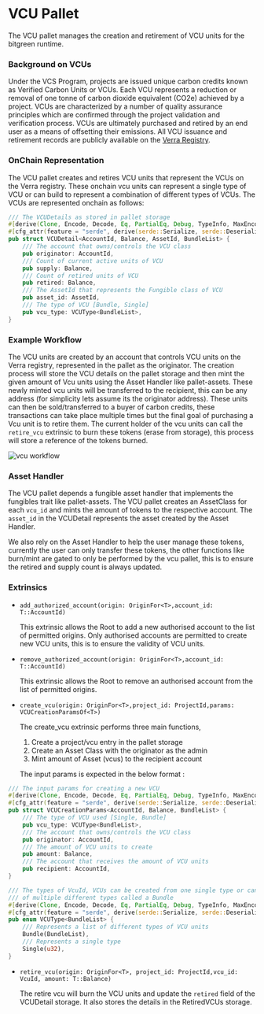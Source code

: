 # VCU Pallet

The VCU pallet manages the creation and retirement of VCU units for the bitgreen runtime.

### Background on VCUs

Under the VCS Program, projects are issued unique carbon credits known as Verified Carbon Units or VCUs. Each VCU represents a reduction or removal of one tonne of carbon dioxide equivalent (CO2e) achieved by a project. VCUs are characterized by a number of quality assurance principles which are confirmed through the project validation and verification process. VCUs are ultimately purchased and retired by an end user as a means of offsetting their emissions. All VCU issuance and retirement records are publicly available on the [Verra Registry](https://registry.verra.org/).

### OnChain Representation

The VCU pallet creates and retires VCU units that represent the VCUs on the Verra registry. These onchain vcu units can represent a single type of VCU or can build to represent a combination of different types of VCUs.  The VCUs are represented onchain as follows:

```rust
/// The VCUDetails as stored in pallet storage
#[derive(Clone, Encode, Decode, Eq, PartialEq, Debug, TypeInfo, MaxEncodedLen)]
#[cfg_attr(feature = "serde", derive(serde::Serialize, serde::Deserialize))]
pub struct VCUDetail<AccountId, Balance, AssetId, BundleList> {
    /// The account that owns/controls the VCU class
    pub originator: AccountId,
    /// Count of current active units of VCU
    pub supply: Balance,
    /// Count of retired units of VCU
    pub retired: Balance,
    /// The AssetId that represents the Fungible class of VCU
    pub asset_id: AssetId,
    /// The type of VCU [Bundle, Single]
    pub vcu_type: VCUType<BundleList>,
}
```

### Example Workflow

The VCU units are created by an account that controls VCU units on the Verra registry, represented in the pallet as the originator. The creation process will store the VCU details on the pallet storage and then mint the given amount of Vcu units using the Asset Handler like pallet-assets. These newly minted vcu units will be transferred to the recipient, this can be any address (for simplicity lets assume its the originator address). These units can then be sold/transferred to a buyer of carbon credits, these transactions can take place multiple times but the final goal of purchasing a Vcu unit is to retire them. The current holder of the vcu units can call the `retire_vcu` extrinsic to burn these tokens (erase from storage), this process will store a reference of the tokens burned.

![vcu workflow](../../../doc/images/vcuflow.svg "workflow")

### Asset Handler

The VCU pallet depends a fungible asset handler that implements the fungibles trait like pallet-assets. The VCU pallet creates an AssetClass for each `vcu_id` and mints the amount of tokens to the respective account. The `asset_id` in the VCUDetail represents the asset created by the Asset Handler.

We also rely on the Asset Handler to help the user manage these tokens, currently the user can only transfer these tokens, the other functions like burn/mint are gated to only be performed by the vcu pallet, this is to ensure the retired and supply count is always updated.


### Extrinsics

- `add_authorized_account(origin: OriginFor<T>,account_id: T::AccountId)`

	This extrinsic allows the Root to add a new authorised account to the list of permitted origins. Only authorised accounts are permitted to create new VCU units, this is to ensure the validity of VCU units.

- `remove_authorized_account(origin: OriginFor<T>,account_id: T::AccountId)`

	This extrinsic allows the Root to remove an authorised account from the list of permitted origins.
- `create_vcu(origin: OriginFor<T>,project_id: ProjectId,params: VCUCreationParamsOf<T>)`

	The create_vcu extrinsic performs three main functions,
	1. Create a project/vcu entry in the pallet storage
	2. Create an Asset Class with the originator as the admin
	3. Mint amount of Asset (vcus) to the recipient account

	The input params is expected in the below format :

```rust
/// The input params for creating a new VCU
#[derive(Clone, Encode, Decode, Eq, PartialEq, Debug, TypeInfo, MaxEncodedLen)]
#[cfg_attr(feature = "serde", derive(serde::Serialize, serde::Deserialize))]
pub struct VCUCreationParams<AccountId, Balance, BundleList> {
    /// The type of VCU used [Single, Bundle]
    pub vcu_type: VCUType<BundleList>,
    /// The account that owns/controls the VCU class
    pub originator: AccountId,
    /// The amount of VCU units to create
    pub amount: Balance,
    /// The account that receives the amount of VCU units
    pub recipient: AccountId,
}

/// The types of VcuId, VCUs can be created from one single type or can be a mix
/// of multiple different types called a Bundle
#[derive(Clone, Encode, Decode, Eq, PartialEq, Debug, TypeInfo, MaxEncodedLen)]
#[cfg_attr(feature = "serde", derive(serde::Serialize, serde::Deserialize))]
pub enum VCUType<BundleList> {
    /// Represents a list of different types of VCU units
    Bundle(BundleList),
    /// Represents a single type
    Single(u32),
}
```

- `retire_vcu(origin: OriginFor<T>, project_id: ProjectId,vcu_id: VcuId, amount: T::Balance)`

	The retire vcu will burn the VCU units and update the `retired` field of the VCUDetail storage. It also stores the details in the RetiredVCUs storage.
